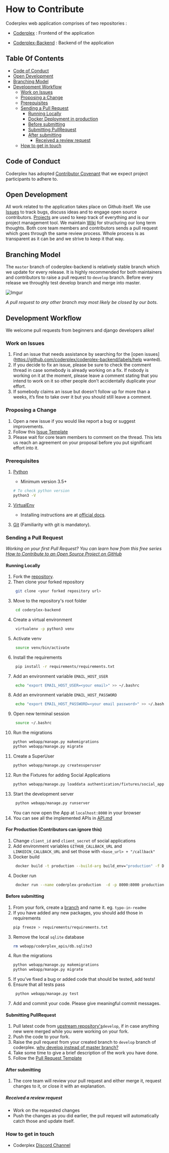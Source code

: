 # How to Contribute

Coderplex web application comprises of two repositories :

* [Coderplex](https://github.com/coderplex/coderplex) : Frontend of the application

* [Coderplex-Backend](https://github.com/coderplex/coderplex-backend) : Backend of the application

## Table Of Contents

- [Code of Conduct](#code-of-conduct)
- [Open Development](#open-development)
- [Branching Model](#branching-model)
- [Development Workflow](#development-workflow)
  - [Work on Issues](#work-on-issues)
  - [Proposing a Change](#proposing-a-change)
  - [Prerequisites](#prerequisites)
  - [Sending a Pull Request](#sending-a-pull-request)
    - [Running Locally](#running-locally)
    - [Docker Deployment in production](#docker-deployment-in-production)
    - [Before submitting](#before-submitting)
    - [Submitting PullRequest](#submitting-pullrequest)
    - [After submitting](#after-submitting)
      - [Received a review request](#received-a-review-request)
  - [How to get in touch](#how-to-get-in-touch)

## Code of Conduct

Coderplex has adopted [Contributor Covenant](https://github.com/coderplex/coderplex/blob/develop/.github/CODE_OF_CONDUCT.md) that we expect project participants to adhere to.

## Open Development

All work related to the application takes place on Github itself. We use [Issues](https://github.com/coderplex/coderplex-backend/issues) to track bugs, discuss ideas and to engage open source contributors. [Projects](https://github.com/coderplex/coderplex-backend/projects) are used to keep track of everything and is our project management tool. We maintain [Wiki](https://github.com/coderplex/coderplex/wiki) for structuring our long term thoughts. Both core team members and contributors sends a pull request which goes through the same review process. Whole process is as transparent as it can be and we strive to keep it that way.

## Branching Model

The `master` branch of coderplex-backend is relatively stable branch which we update for every release. It is highly recommended for both maintainers and contributors to raise a pull request to `develop` branch. Before every release we throughly test develop branch and merge into master.

![Imgur](https://i.imgur.com/KPO2dLul.png)

_A pull request to any other branch may most likely be closed by our bots_.

## Development Workflow

We welcome pull requests from beginners and django developers alike!

### Work on Issues

1. Find an issue that needs assistance by searching for the [open issues](https://github.com/coderplex/coderplex-backend/labels/help wanted).
1. If you decide to fix an issue, please be sure to check the comment thread in case somebody is already working on a fix. If nobody is working on it at the moment, please leave a comment stating that you intend to work on it so other people don’t accidentally duplicate your effort.
1. If somebody claims an issue but doesn’t follow up for more than a weeks, it’s fine to take over it but you should still leave a comment.

### Proposing a Change

1. Open a new issue if you would like report a bug or suggest improvements.
1. Follow this [Issue Template](ISSUE_TEMPLATE.md)
1. Please wait for core team members to comment on the thread. This lets us reach an agreement on your proposal before you put significant effort into it.

### Prerequisites

1. [Python](https://www.python.org)

   * Minimum version 3.5+

   ```bash
   # To check python version
   python3 -V
   ```

1. [VirtualEnv](https://virtualenv.pypa.io/en/stable/)

   * Installing instructions are at [official docs](https://virtualenv.pypa.io/en/stable/installation/).   

1. [Git](https://git-scm.com/download/linux) (Familiarity with git is mandatory).

### Sending a Pull Request

*Working on your first Pull Request? You can learn how from this *free* series [How to Contribute to an Open Source Project on GitHub](https://egghead.io/series/how-to-contribute-to-an-open-source-project-on-github)*

#### Running Locally

1. Fork the [repository](https://github.com/coderplex/coderplex-backend).
1. Then clone your forked repository
   ```bash
    git clone <your forked repository url>
   ```
1. Move to the repository's root folder
   ```bash
    cd coderplex-backend
   ```
1. Create a virtual environment
   ```bash
    virtualenv -p python3 venv
   ```
1. Activate venv
   ```bash
    source venv/bin/activate
   ```   
1. Install the requirements
   ```bash
    pip install -r requirements/requirements.txt
   ```
1. Add an environment variable `EMAIL_HOST_USER`
   ```bash
    echo "export EMAIL_HOST_USER=<your email>" >> ~/.bashrc
   ```
1. Add an environment variable `EMAIL_HOST_PASSWORD`
   ```bash
    echo "export EMAIL_HOST_PASSWORD=<your email password>" >> ~/.bashrc
   ```
1. Open new terminal session
   ```bash
    source ~/.bashrc
   ```
1. Run the migrations
    ```bash
    python webapp/manage.py makemigrations
    python webapp/manage.py migrate
   ```   
1. Create a SuperUser
    ```bash
    python webapp/manage.py createsuperuser
   ```
1. Run the Fixtures for adding Social Applications
    ```bash
    python webapp/manage.py loaddata authentication/fixtures/social_applications.json
   ```   
1. Start the development server
   ```bash
    python webapp/manage.py runserver
   ```   
   You can now open the App at `localhost:8000` in your browser
1. You can see all the implemented APIs in [API.md](../API.md)
    
#### For Production (Contributors can ignore this)
1. Change `client_id` and `client_secret` of social applications
1. Add environment variables `GITHUB_CALLBACK_URL` and `LINKEDIN_CALLBACK_URL` and set those with `<base_url> + "/callback"`
1. Docker build
   ```bash
    docker build -t production --build-arg build_env="production" -f Dockerfile .
   ```
1. Docker run
   ```bash
    docker run --name coderplex-production  -d -p 8000:8000 production
   ```   

#### Before submitting

1. From your fork, create a [branch](https://help.github.com/articles/creating-and-deleting-branches-within-your-repository/) and name it. eg. `typo-in-readme`
1. If you have added any new packages, you should add those in requirements
    ```bash
    pip freeze > requirements/requirements.txt
    ```
1. Remove the local `sqlite` database
    ```bash
    rm webapp/coderplex_apis/db.sqlite3
    ```
1. Run the migrations
    ```bash
    python webapp/manage.py makemigrations
    python webapp/manage.py migrate
    ```    
1. If you’ve fixed a bug or added code that should be tested, add tests!
1. Ensure that all tests pass
   ```bash
    python webapp/manage.py test
   ```
1. Add and commit your code. Please give meaningful commit messages.

#### Submitting PullRequest

1. Pull latest code from [upstream repository's](https://help.github.com/articles/merging-an-upstream-repository-into-your-fork/)`develop`, if in case anything new were merged while you were working on your fork.
1. Push the code to your fork.
1. Raise the pull request from your created branch to `develop` branch of coderplex. [why develop instead of master branch?](https://www.atlassian.com/git/tutorials/comparing-workflows)
1. Take some time to give a brief description of the work you have done.
1. Follow the [Pull Request Template](PULL_REQUEST_TEMPLATE.md)

#### After submitting

1. The core team will review your pull request and either merge it, request changes to it, or close it with an explanation.

##### Received a review request

* Work on the requested changes
* Push the changes as you did earlier, the pull request will automatically catch those and update itself.

### How to get in touch

* Coderplex [Discord Channel](https://discord.gg/dVnQ2Gf)
